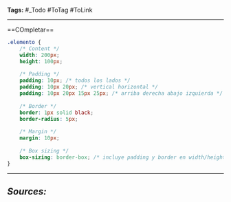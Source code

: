 **Tags:** #_Todo
#ToTag #ToLink 
- - -
==COmpletar==
```css
.elemento {
    /* Content */
    width: 200px;
    height: 100px;
    
    /* Padding */
    padding: 10px; /* todos los lados */
    padding: 10px 20px; /* vertical horizontal */
    padding: 10px 20px 15px 25px; /* arriba derecha abajo izquierda */
    
    /* Border */
    border: 1px solid black;
    border-radius: 5px;
    
    /* Margin */
    margin: 10px;
    
    /* Box sizing */
    box-sizing: border-box; /* incluye padding y border en width/height */
}
```

- - - 
## ***Sources:***